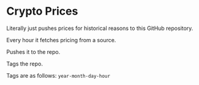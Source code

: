 # Crypto Prices

Literally just pushes prices for historical reasons to this GitHub repository.

Every hour it fetches pricing from a source. 

Pushes it to the repo. 

Tags the repo.

Tags are as follows: `year-month-day-hour`